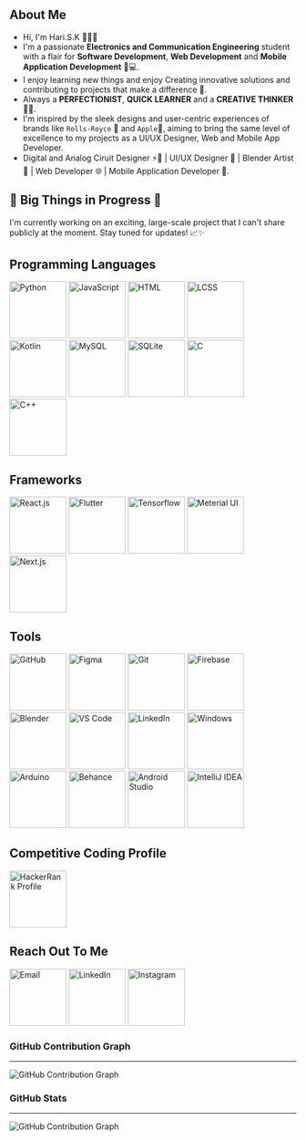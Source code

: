 ## About Me
- Hi, I'm Hari.S.K 👋👨‍💻
- I'm a passionate **Electronics and Communication Engineering** student with a flair for **Software Development**, **Web Development** and **Mobile Application Development** 📱💻.
- I enjoy learning new things and enjoy Creating innovative solutions and contributing to projects that make a difference 🌱.
- Always a **PERFECTIONIST**, **QUICK LEARNER** and a **CREATIVE THINKER** 🤔💡.
- I'm inspired by the sleek designs and user-centric experiences of brands like `Rolls-Royce` 🚗 and `Apple`🍏, aiming to bring the same level of excellence to my projects as a UI/UX Designer, Web and Mobile App Developer.
- Digital and Analog Ciruit Designer ⚡🔌 | UI/UX Designer 🎨 | Blender Artist 🎥 | Web Developer 🌐 | Mobile Application Developer 📲.

## 🚧 Big Things in Progress 🚧
I'm currently working on an exciting, large-scale project that I can't share publicly at the moment. Stay tuned for updates! 📈✨  

<div>
  <h2>Programming Languages</h2>
  <img src="https://github.com/user-attachments/assets/a5a7b2f8-ff27-4be5-b8c4-61376400c5f1" alt="Python" width="100px">
  <img src="https://github.com/user-attachments/assets/5102235a-152d-463d-abbf-8e1a31ec4f95" alt="JavaScript" width="100px">
  <img src="https://github.com/user-attachments/assets/6084b122-6b76-4e9b-b286-ab47629a2169" alt="HTML" width="100px">
  <img src="https://github.com/user-attachments/assets/a44b0344-524a-4602-a8cd-04fa1fc748fa" alt="LCSS" width="100px">
  <img src="https://github.com/user-attachments/assets/0769aba9-11f1-4ca8-a1a8-e8764bd5fee3" alt="Kotlin" width="100px">
  <img src="https://github.com/user-attachments/assets/d0f124bf-45fc-4c73-a308-aae386494bee" alt="MySQL" width="100px">
  <img src="https://github.com/user-attachments/assets/3bc96236-cedf-409a-84f8-9f3064b5d2f6" alt="SQLite" width="100px">
  <img src="https://github.com/user-attachments/assets/0d05edad-eb56-46b4-bfbb-83530ef77bc4" alt="C" width="100px">
  <img src="https://github.com/user-attachments/assets/a87a376f-30dd-434c-aa7f-06ebe1a663f3" alt="C++" width="100px">
</div>

<div>
  <h2>Frameworks</h2>
  <img src="https://github.com/user-attachments/assets/b3281786-4472-4ac8-bb63-0db0b47981c0" alt="React.js" width="100px">
  <img src="https://github.com/user-attachments/assets/f1d657cf-6f38-4f02-98db-2e6723017afb" alt="Flutter" width="100px">
  <img src="https://github.com/user-attachments/assets/80fe63f0-7bd1-4ada-bf32-4b4c306242a5" alt="Tensorflow" width="100px">
  <img src="https://github.com/user-attachments/assets/34e1c0bf-23b0-4d82-96d3-ef15b70b3d8a" alt="Meterial UI" width="100px">
  <img src="https://github.com/user-attachments/assets/583b2985-3154-4131-9012-bbd9f0f323a8" alt="Next.js" width="100px">
</div>

<div>
  <h2>Tools</h2>
  <img src="https://github.com/user-attachments/assets/42731f0c-e35a-476f-b3ab-c0cb251565cc" alt="GitHub" width="100px">
  <img src="https://github.com/user-attachments/assets/b89ef718-1c49-46ac-b85e-0cb030f6aa84" alt="Figma" width="100px">
  <img src="https://github.com/user-attachments/assets/1e89838e-2acc-4d32-9734-cfdf9ffe344b" alt="Git" width="100px">
  <img src="https://github.com/user-attachments/assets/db542e04-68d4-4209-98bf-e010d487a09f" alt="Firebase" width="100px">
  <img src="https://github.com/user-attachments/assets/0faa75ac-26c2-454f-bb89-794cec3ee5e5" alt="Blender" width="100px">
  <img src="https://github.com/user-attachments/assets/05dba4f0-a17b-47df-bd8d-ffdc77531490" alt="VS Code" width="100px">
  <img src="https://github.com/user-attachments/assets/38a45ac2-254d-4f5a-a2fc-3ea51736f554" alt="LinkedIn" width="100px">
  <img src="https://github.com/user-attachments/assets/47244723-1161-431a-bc88-292c9cc972b0" alt="Windows" width="100px">
  <img src="https://github.com/user-attachments/assets/df5ef15e-caed-464a-8930-357367ccd85b" alt="Arduino" width="100px">
  <img src="https://github.com/user-attachments/assets/fcb5e057-790d-48cc-8035-8bb45e2dc1c3" alt="Behance" width="100px">
  <img src="https://github.com/user-attachments/assets/ee23ceee-c3a7-4dec-b168-f7e282f990a0" alt="Android Studio" width="100px">
  <img src="https://github.com/user-attachments/assets/f3b9157f-a2c5-4400-b510-85b9bf8967e4" alt="IntelliJ IDEA" width="100px">
</div>


## Competitive Coding Profile
<a href="https://www.hackerrank.com/profile/harisk12699">
  <img src="https://github.com/user-attachments/assets/21309db4-ee10-4765-92ff-460bc5873c18" alt="HackerRank Profile" width="100px">
</a>


<div>
  <h2>Reach Out To Me</h2>
  <a href="mailto:harisk12699@gmail.com" target="_blank"><img src="https://github.com/user-attachments/assets/dcb78ff9-e6ee-4fbe-bdff-17fb5e5ca8f1" alt="Email" width="100px"></a>
  <a href="https://www.linkedin.com/in/hari-s-k/" target="_blank"><img src="https://github.com/user-attachments/assets/a78bdfea-7cee-475f-a548-63e5c337ed68" alt="LinkedIn" width="100px"></a>
  <a href="https://www.instagram.com/harry__tennyson/" target="_blank"><img src="https://github.com/user-attachments/assets/c9822ab1-15a5-4c7e-a62a-8db4b1204700" alt="Instagram" width="100px"></a>
</div>



### GitHub Contribution Graph
***
![GitHub Contribution Graph](https://ghchart.rshah.org/Hsk12699)

### GitHub Stats
***
![GitHub Contribution Graph](https://github-readme-stats.vercel.app/api?username=Hsk12699&show_icons=true&count_private=true&hide=prs&theme=dark)


